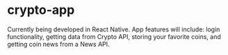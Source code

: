 # crypto-app
Currently being developed in React Native. App features will include: login functionality, getting data from Crypto API, storing your favorite coins, and getting coin news from a News API.

